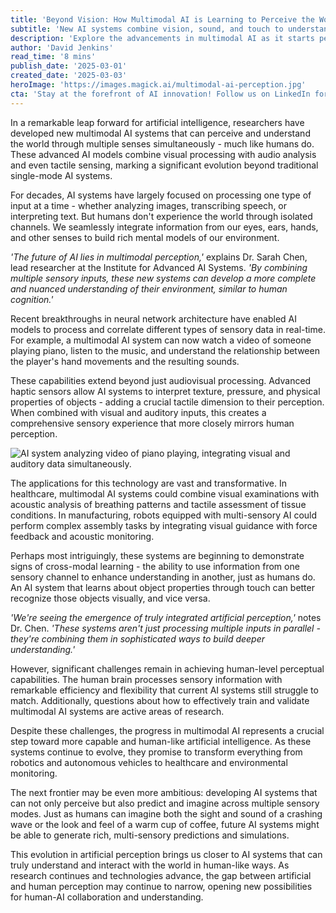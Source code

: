 ```yaml
---
title: 'Beyond Vision: How Multimodal AI is Learning to Perceive the World Like Humans'
subtitle: 'New AI systems combine vision, sound, and touch to understand the world'
description: 'Explore the advancements in multimodal AI as it starts perceiving the world through multiple sensory inputs simultaneously, closely mimicking human cognitive abilities. Discover the vast potential applications across various fields and the challenges that lie ahead in realizing human-level perceptual capabilities.'
author: 'David Jenkins'
read_time: '8 mins'
publish_date: '2025-03-01'
created_date: '2025-03-03'
heroImage: 'https://images.magick.ai/multimodal-ai-perception.jpg'
cta: 'Stay at the forefront of AI innovation! Follow us on LinkedIn for daily updates on groundbreaking developments in artificial intelligence and multimodal systems that are reshaping our technological future.'
---
```


In a remarkable leap forward for artificial intelligence, researchers have developed new multimodal AI systems that can perceive and understand the world through multiple senses simultaneously - much like humans do. These advanced AI models combine visual processing with audio analysis and even tactile sensing, marking a significant evolution beyond traditional single-mode AI systems.

For decades, AI systems have largely focused on processing one type of input at a time - whether analyzing images, transcribing speech, or interpreting text. But humans don't experience the world through isolated channels. We seamlessly integrate information from our eyes, ears, hands, and other senses to build rich mental models of our environment.

_'The future of AI lies in multimodal perception,'_ explains Dr. Sarah Chen, lead researcher at the Institute for Advanced AI Systems. _'By combining multiple sensory inputs, these new systems can develop a more complete and nuanced understanding of their environment, similar to human cognition.'_

Recent breakthroughs in neural network architecture have enabled AI models to process and correlate different types of sensory data in real-time. For example, a multimodal AI system can now watch a video of someone playing piano, listen to the music, and understand the relationship between the player's hand movements and the resulting sounds.

These capabilities extend beyond just audiovisual processing. Advanced haptic sensors allow AI systems to interpret texture, pressure, and physical properties of objects - adding a crucial tactile dimension to their perception. When combined with visual and auditory inputs, this creates a comprehensive sensory experience that more closely mirrors human perception.

![AI system analyzing video of piano playing, integrating visual and auditory data simultaneously.](https://i.magick.ai/1738406180100.jpg)

The applications for this technology are vast and transformative. In healthcare, multimodal AI systems could combine visual examinations with acoustic analysis of breathing patterns and tactile assessment of tissue conditions. In manufacturing, robots equipped with multi-sensory AI could perform complex assembly tasks by integrating visual guidance with force feedback and acoustic monitoring.

Perhaps most intriguingly, these systems are beginning to demonstrate signs of cross-modal learning - the ability to use information from one sensory channel to enhance understanding in another, just as humans do. An AI system that learns about object properties through touch can better recognize those objects visually, and vice versa.

_'We're seeing the emergence of truly integrated artificial perception,'_ notes Dr. Chen. _'These systems aren't just processing multiple inputs in parallel - they're combining them in sophisticated ways to build deeper understanding.'_

However, significant challenges remain in achieving human-level perceptual capabilities. The human brain processes sensory information with remarkable efficiency and flexibility that current AI systems still struggle to match. Additionally, questions about how to effectively train and validate multimodal AI systems are active areas of research.

Despite these challenges, the progress in multimodal AI represents a crucial step toward more capable and human-like artificial intelligence. As these systems continue to evolve, they promise to transform everything from robotics and autonomous vehicles to healthcare and environmental monitoring.

The next frontier may be even more ambitious: developing AI systems that can not only perceive but also predict and imagine across multiple sensory modes. Just as humans can imagine both the sight and sound of a crashing wave or the look and feel of a warm cup of coffee, future AI systems might be able to generate rich, multi-sensory predictions and simulations.

This evolution in artificial perception brings us closer to AI systems that can truly understand and interact with the world in human-like ways. As research continues and technologies advance, the gap between artificial and human perception may continue to narrow, opening new possibilities for human-AI collaboration and understanding.